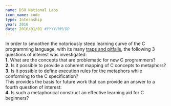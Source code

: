 ```yaml
---
name: DSO National Labs
icon_name: code
type: Internship
year: 2016
date: 2016/01/01 #YYYY/MM/DD
---
```

<p>
In order to smoothen the notoriously steep learning curve of the C programming language, with its many <a href="https://en.wikipedia.org/wiki/C_Traps_and_Pitfalls">traps and pitfalls</a>, the following 3 questions of interest was investigated:
<br>
<b>1.</b> What are the concepts that are problematic for new C programmers?
<br>
<b>2.</b> Is it possible to provide a coherent mapping of C concepts to metaphors?
<br>
<b>3.</b> Is it possible to define execution rules for the metaphors while conforming to the C specification?
<br>
This provides the basis for future work that can provide an answer to a fourth question of interest: 
<br>
<b>4.</b> Is such a metaphorical construct an effective learning aid for C beginners?
</p>